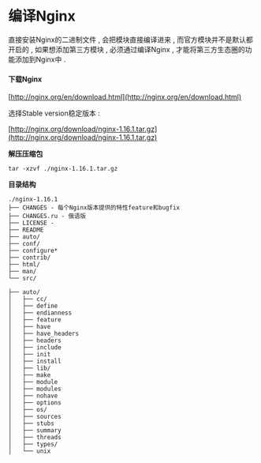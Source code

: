 # 编译Nginx

直接安装Nginx的二进制文件 , 会把模块直接编译进来 , 而官方模块并不是默认都开启的 , 如果想添加第三方模块 , 必须通过编译Nginx , 才能将第三方生态圈的功能添加到Nginx中 .

#### 下载Nginx

[http://nginx.org/en/download.html](http://nginx.org/en/download.html)

选择Stable version稳定版本 :

[http://nginx.org/download/nginx-1.16.1.tar.gz](http://nginx.org/download/nginx-1.16.1.tar.gz)

**解压压缩包**

```
tar -xzvf ./nginx-1.16.1.tar.gz
```

**目录结构**

```
./nginx-1.16.1
├── CHANGES - 每个Nginx版本提供的特性feature和bugfix
├── CHANGES.ru - 俄语版
├── LICENSE - 
├── README
├── auto/
├── conf/
├── configure*
├── contrib/
├── html/
├── man/
└── src/
```



```
├── auto/
│   ├── cc/
│   ├── define
│   ├── endianness
│   ├── feature
│   ├── have
│   ├── have_headers
│   ├── headers
│   ├── include
│   ├── init
│   ├── install
│   ├── lib/
│   ├── make
│   ├── module
│   ├── modules
│   ├── nohave
│   ├── options
│   ├── os/
│   ├── sources
│   ├── stubs
│   ├── summary
│   ├── threads
│   ├── types/
│   └── unix
```



